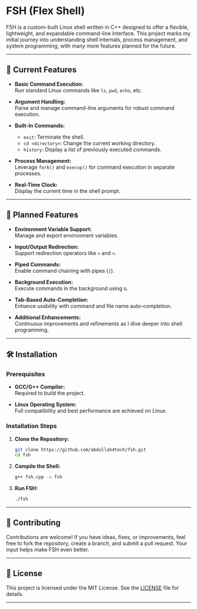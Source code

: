 # **FSH (Flex Shell)**

FSH is a custom-built Linux shell written in C++ designed to offer a flexible, lightweight, and expandable command-line interface. This project marks my initial journey into understanding shell internals, process management, and system programming, with many more features planned for the future.

---

## 🚀 **Current Features**

- **Basic Command Execution:**  
  Run standard Linux commands like `ls`, `pwd`, `echo`, etc.

- **Argument Handling:**  
  Parse and manage command-line arguments for robust command execution.

- **Built-In Commands:**  
  - `exit`: Terminate the shell.  
  - `cd <directory>`: Change the current working directory.  
  - `history`: Display a list of previously executed commands.

- **Process Management:**  
  Leverage `fork()` and `execvp()` for command execution in separate processes.

- **Real-Time Clock:**  
  Display the current time in the shell prompt.

---

## 🔮 **Planned Features**

- **Environment Variable Support:**  
  Manage and export environment variables.

- **Input/Output Redirection:**  
  Support redirection operators like `>` and `<`.

- **Piped Commands:**  
  Enable command chaining with pipes (`|`).

- **Background Execution:**  
  Execute commands in the background using `&`.

- **Tab-Based Auto-Completion:**  
  Enhance usability with command and file name auto-completion.

- **Additional Enhancements:**  
  Continuous improvements and refinements as I dive deeper into shell programming.

---

## 🛠 **Installation**

### **Prerequisites**

- **GCC/G++ Compiler:**  
  Required to build the project.

- **Linux Operating System:**  
  Full compatibility and best performance are achieved on Linux.

### **Installation Steps**

1. **Clone the Repository:**

   ```bash
   git clone https://github.com/abdullah4tech/fsh.git
   cd fsh
   ```

2. **Compile the Shell:**

   ```bash
   g++ fsh.cpp -o fsh
   ```

3. **Run FSH:**

   ```bash
   ./fsh
   ```

---

## 🤝 **Contributing**

Contributions are welcome! If you have ideas, fixes, or improvements, feel free to fork the repository, create a branch, and submit a pull request. Your input helps make FSH even better.

---

## 📜 **License**

This project is licensed under the MIT License. See the [LICENSE](LICENSE) file for details.

---